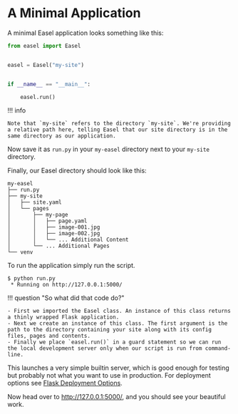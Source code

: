# A Minimal Application

A minimal Easel application looks something like this:

``` python
from easel import Easel


easel = Easel("my-site")


if __name__ == "__main__":

    easel.run()
```

!!! info

    Note that `my-site` refers to the directory `my-site`. We're providing a relative path here, telling Easel that our site directory is in the same directory as our application.

Now save it as `run.py` in your `my-easel` directory next to your `my-site` directory.

Finally, our Easel directory should look like this:

``` plaintext
my-easel
├── run.py
├── my-site
│   ├── site.yaml
│   └── pages
│       ├── my-page
│       │   ├── page.yaml
│       │   ├── image-001.jpg
│       │   ├── image-002.jpg
│       │   └── ... Additional Content
│       └── ... Additional Pages
└── venv
```

To run the application simply run the script.

``` console
$ python run.py
 * Running on http://127.0.0.1:5000/
```

!!! question "So what did that code do?"

    - First we imported the Easel class. An instance of this class returns a thinly wrapped Flask application.
    - Next we create an instance of this class. The first argument is the path to the directory containing your site along with its config files, pages and contents.
    - Finally we place `easel.run()` in a guard statement so we can run the local development server only when our script is run from command-line.

This launches a very simple builtin server, which is good enough for testing but probably not what you want to use in production. For deployment options see [Flask Deployment Options](https://flask.palletsprojects.com/en/1.1.x/deploying/#deployment).

Now head over to <http://127.0.0.1:5000/>, and you should see your beautiful work.
